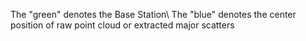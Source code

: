 The "green" denotes the Base Station\\
The "blue" denotes the center position of raw point cloud or extracted major scatters

